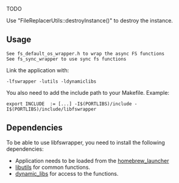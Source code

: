 TODO

Use "FileReplacerUtils::destroyInstance()" to destroy the instance.

## Usage
	See fs_default_os_wrapper.h to wrap the async FS functions
	See fs_sync_wrapper to use sync fs functions


Link the application with:
```
-lfswrapper -lutils -ldynamiclibs 
```

You also need to add the include path to your Makefile. Example:

```
export INCLUDE	:= [...] -I$(PORTLIBS)/include -I$(PORTLIBS)/include/libfswrapper
```

## Dependencies
To be able to use libfswrapper, you need to install the following dependencies:

- Application needs to be loaded from the [homebrew_launcher](https://github.com/dimok789/homebrew_launcher)
- [libutils](https://github.com/Maschell/libutils) for common functions.
- [dynamic_libs](https://github.com/Maschell/dynamic_libs/tree/lib) for access to the functions.